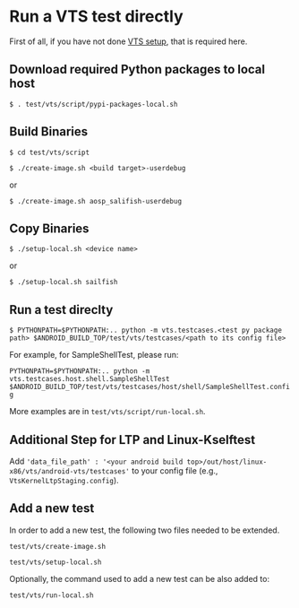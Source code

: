 # Run a VTS test directly

First of all, if you have not done [VTS setup](../setup/index.md), that is required here.

## Download required Python packages to local host

`$ . test/vts/script/pypi-packages-local.sh`

## Build Binaries

`$ cd test/vts/script`

`$ ./create-image.sh <build target>-userdebug`

or

`$ ./create-image.sh aosp_salifish-userdebug`

## Copy Binaries

`$ ./setup-local.sh <device name>`

or

`$ ./setup-local.sh sailfish`

## Run a test direclty

`$ PYTHONPATH=$PYTHONPATH:.. python -m vts.testcases.<test py package path> $ANDROID_BUILD_TOP/test/vts/testcases/<path to its config file>`

For example, for SampleShellTest, please run:

`PYTHONPATH=$PYTHONPATH:.. python -m vts.testcases.host.shell.SampleShellTest $ANDROID_BUILD_TOP/test/vts/testcases/host/shell/SampleShellTest.config`

More examples are in `test/vts/script/run-local.sh`.

## Additional Step for LTP and Linux-Kselftest

Add `'data_file_path' : '<your android build top>/out/host/linux-x86/vts/android-vts/testcases'`
to your config file (e.g., `VtsKernelLtpStaging.config`).

## Add a new test

In order to add a new test, the following two files needed to be extended.

`test/vts/create-image.sh`

`test/vts/setup-local.sh`

Optionally, the command used to add a new test can be also added to:

`test/vts/run-local.sh`
